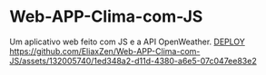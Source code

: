 # Web-APP-Clima-com-JS
Um aplicativo web feito com JS e a API OpenWeather. 
<a href="https://app-clima-created-by-elias.netlify.app/">DEPLOY</a>
https://github.com/EliaxZen/Web-APP-Clima-com-JS/assets/132005740/1ed348a2-d11d-4380-a6e5-07c047ee83e2

